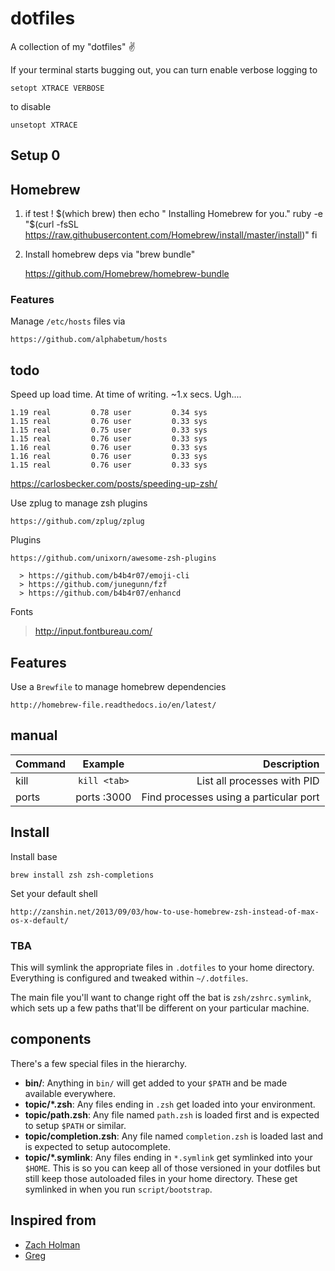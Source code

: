 # dotfiles

A collection of my "dotfiles" :v:

If your terminal starts bugging out, you can turn enable verbose logging to

    setopt XTRACE VERBOSE

to disable

    unsetopt XTRACE


## Setup 0

## Homebrew

1.
    if test ! $(which brew)
    then
      echo "  Installing Homebrew for you."
      ruby -e "$(curl -fsSL https://raw.githubusercontent.com/Homebrew/install/master/install)"
    fi

2. Install homebrew deps via "brew bundle"

    https://github.com/Homebrew/homebrew-bundle

### Features

Manage `/etc/hosts` files via

    https://github.com/alphabetum/hosts

## todo

Speed up load time. At time of writing. ~1.x secs. Ugh....

    1.19 real         0.78 user         0.34 sys
    1.15 real         0.76 user         0.33 sys
    1.15 real         0.75 user         0.33 sys
    1.15 real         0.76 user         0.33 sys
    1.16 real         0.76 user         0.33 sys
    1.16 real         0.76 user         0.33 sys
    1.15 real         0.76 user         0.33 sys

  https://carlosbecker.com/posts/speeding-up-zsh/

Use zplug to manage zsh plugins

    https://github.com/zplug/zplug

Plugins

    https://github.com/unixorn/awesome-zsh-plugins

      > https://github.com/b4b4r07/emoji-cli
      > https://github.com/junegunn/fzf
      > https://github.com/b4b4r07/enhancd

Fonts

  > http://input.fontbureau.com/

## Features

Use a `Brewfile` to manage homebrew dependencies

    http://homebrew-file.readthedocs.io/en/latest/

## manual

| Command       | Example           | Description                            |
| :------------ | :---------------: | -------------:                         |
| kill          | `kill <tab>`        | List all processes with PID            |
| ports         | ports :3000       | Find processes using a particular port |


## Install

Install base

    brew install zsh zsh-completions

Set your default shell

    http://zanshin.net/2013/09/03/how-to-use-homebrew-zsh-instead-of-max-os-x-default/

### TBA

This will symlink the appropriate files in `.dotfiles` to your home directory.
Everything is configured and tweaked within `~/.dotfiles`.

The main file you'll want to change right off the bat is `zsh/zshrc.symlink`,
which sets up a few paths that'll be different on your particular machine.

## components

There's a few special files in the hierarchy.

- **bin/**: Anything in `bin/` will get added to your `$PATH` and be made
  available everywhere.
- **topic/\*.zsh**: Any files ending in `.zsh` get loaded into your
  environment.
- **topic/path.zsh**: Any file named `path.zsh` is loaded first and is
  expected to setup `$PATH` or similar.
- **topic/completion.zsh**: Any file named `completion.zsh` is loaded
  last and is expected to setup autocomplete.
- **topic/\*.symlink**: Any files ending in `*.symlink` get symlinked into
  your `$HOME`. This is so you can keep all of those versioned in your dotfiles
  but still keep those autoloaded files in your home directory. These get
  symlinked in when you run `script/bootstrap`.

## Inspired from

- [Zach Holman](http://github.com/holman)
- [Greg](https://github.com/myfreeweb/zshuery)
